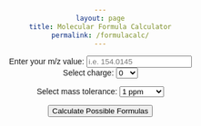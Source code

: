 ```yaml
---
layout: page
title: Molecular Formula Calculator
permalink: /formulacalc/
---
```


<html lang="en">
<head>
    <meta charset="UTF-8">
    <meta name="viewport" content="width=device-width, initial-scale=1.0">
    <style>
        body {
            font-family: Arial, sans-serif;
            text-align: center;
            margin: 20px;
        }
        #calculator {
            max-width: 400px;
            margin: auto;
        }
    </style>
</head>
<body>

<div id="calculator">
    <label for="inputMass">Enter your m/z value: </label>
    <input type="text" id="inputMass" placeholder="i.e. 154.0145">
</div>

<div id="options">
<label for="charge">Select charge:</label>
<select id="charge">
    <option value="-1">-1</option>
    <option value="0" selected>0</option>
    <option value="+1">+1</option>
</select>

<label for="ppm">Select mass tolerance:</label>
<select id="ppm">
    <option value="0.5">0.5 ppm</option>
    <option value="0.75">0.75 ppm</option>
    <option value="1" selected>1 ppm</option>
    <option value="2">2 ppm</option>
    <option value="5">5 ppm</option>
    <option value="10">10 ppm</option>
</select>
</div>

<div>
<button onclick="calculateFormulas()">Calculate Possible Formulas</button>

<p id="result"></p>
</div>


<script>
 function molecularFormulasWithinTolerance(targetMass, charge, tolerance) {
  // Define atomic masses
  const atomicMasses = {
    H: 1.007825,
    C: 12.000000,
    N: 14.003074,
    O: 15.994915,
    Na: 22.989770,
    Cl: 34.968853,
    S: 31.972072
  };

  // Helper function to calculate the molecular mass of the current formula
  function calculateMolecularMass(formula) {
    return Object.keys(formula).reduce((mass, atom) => mass + formula[atom] * atomicMasses[atom], 0);
  }

  // Array to store valid formulas within tolerance
  const formulasWithinTolerance = [];
  const differenceValues = [];

  // Iterate through possible combinations
  for (let c = 0; c <= 10; c++) {
    for (let h = 0; h <= 10; h++) {
      for (let n = 0; n <= 5; n++) {
        for (let o = 0; o <= 10; o++) {
        	if (o / c < 1.6 && n / c < 1.6 && h/c > 0.4) {
            for (let cl = 0; cl <= 0; cl++) {
              for (let na = 0; na <= 1; na++) {
                const formula = { C: c, H: h, N: n, O: o, Cl: cl, Na: na };
                const mass = calculateMolecularMass(formula) - charge * 5.48579909065e-4;
                const massError = 1000*(targetMass - mass) / mass;

                if (Math.abs(massError) <= tolerance) {
                  formulasWithinTolerance.push(formula);
                  differenceValues.push(massError);
                }
              }
            }
          }
        }
      }
    }
  }

  return [formulasWithinTolerance,differenceValues];
}

// Example usage


function calculateFormulas() {
	document.getElementById('result').innerHTML = ""
	const measuredMass = document.getElementById('inputMass').value;
  const charge = document.getElementById('charge').value;
  const massTolerance = document.getElementById('ppm').value; // Tolerance in ppm
  const [formulasWithinTolerance, differenceValues] = molecularFormulasWithinTolerance(measuredMass, charge, massTolerance);
  formulasWithinTolerance.forEach((formula, index) => {
  	const formulaString = Object.keys(formula)
    .filter(atom => formula[atom] !== 0)
    .map(atom => `${atom}${formula[atom]}`)
    .join('');
  	document.getElementById('result').innerHTML += `${index + 1}. ${formulaString}  ${differenceValues[index].toFixed(2)} ppm <br>`;
	});

}

console.log(`Molecular Formulas within ${massTolerance} mass tolerance:`);

</script>